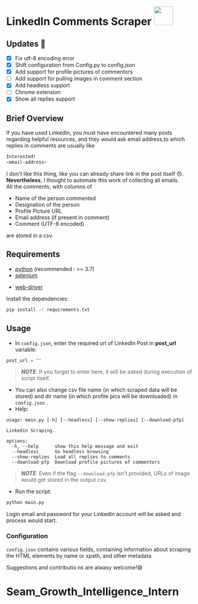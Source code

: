 # LinkedIn Comments Scraper <img src="assets/linkedin_logo.png" width="50" height="50"></img>

## Updates 🚀

- [x] Fix utf-8 encoding error
- [x] Shift configuration from Config.py to config.json
- [x] Add support for profile pictures of commentors
- [ ] Add support for pulling images in comment section
- [x] Add headless support 
- [ ] Chrome extension
- [x] Show all replies support

## Brief Overview
If you have used LinkedIn, you must have encountered many posts regarding helpful resources, and they would ask email address,to which replies in comments are usually like
```bash
Interested!
<email-address>
 ``` 
I don't like this thing, like you can already share link in the post itself :angry:. **Nevertheless**, I thought to automate this work of collecting all emails.  
All the comments, with columns of 
- Name of the person commented
- Designation of the person
- Profile Picture URL
- Email address (if present in comment)
- Comment (UTF-8 encoded)

are stored in a csv.

## Requirements
- [python](https://www.python.org/) (recommended : >= 3.7)
- [selenium](https://pypi.org/project/selenium/) 
<!-- <img src="assets/selenium_logo.png" width="20" height="20"></img> -->
- [web-driver](https://pypi.org/project/webdriver-manager/)

Install the dependencies:
```bash
pip install -r requirements.txt
```

## Usage

- In `config.json`, enter the required url of LinkedIn Post in **post_url** variable:
```python
post_url = ""
```
> *__NOTE__*: If you forget to enter here, it will be asked during execution of script itself.

- You can also change csv file name (in which scraped data will be stored) and dir name (in which profile pics will be downloaded) in `config.json` .
- Help:
```
usage: main.py [-h] [--headless] [--show-replies] [--download-pfp]

Linkedin Scraping.

options:
  -h, --help      show this help message and exit
  --headless      Go headless browsing
  --show-replies  Load all replies to comments
  --download-pfp  Download profile pictures of commentors
```
> *__NOTE__*: Even if the flag `--download-pfp` isn't provided, URLs of image would get stored in the output csv.

- Run the script:
```bash
python main.py
```

Login email and password for your LinkedIn account will be asked and process would start.

### Configuration

`config.json` contains various fields, containing information about scraping the HTML elements by name or xpath, and other metadata

Suggestions and contributio ns are alwasy welcome!:smile:
# Seam_Growth_Intelligence_Intern
